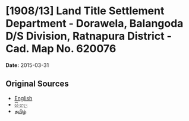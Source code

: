 # [1908/13] Land Title Settlement Department - Dorawela, Balangoda D/S Division, Ratnapura District - Cad. Map No. 620076

**Date:** 2015-03-31

## Original Sources

- [English](https://documents.gov.lk/view/extra-gazettes/2015/3/1908-13_E.pdf)
- [සිංහල](https://documents.gov.lk/view/extra-gazettes/2015/3/1908-13_S.pdf)
- [தமிழ்](https://documents.gov.lk/view/extra-gazettes/2015/3/1908-13_T.pdf)
